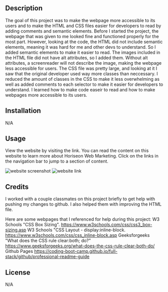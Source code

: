<!-- README template got from the coding bootcamp github pages. 
     https://coding-boot-camp.github.io/full-stack/github/professional-readme-guide -->
## Description

The goal of this project was to make the webpage more accessible to its users and to make the HTML and CSS files easier for developers to read by adding comments and semantic elements. Before I started the project, the webpage that was given to me looked fine and functioned properly for the most part. However, looking at the code, the HTML did not include semantic elements, meaning it was hard for me and other devs to understand. So I added semantic elements to make it easier to read. The images included in the HTML file did not have alt attributes, so I added them. Without alt attributes, a screenreader will not describe the image, making the webpage less accessible for users. The CSS file was pretty large, and looking at it I saw that the original developer used way more classes than neccessary. I reduced the amount of classes in the CSS to make it less overwhelming as well as added comments to each selector to make it easier for developers to understand. I learned how to make code easeir to read and how to make webpages more accessible to its users.

## Installation
 N/A

## Usage

View the website by visiting the link. You can read the content on this website to learn more about Horiseon Web Marketing. Click on the links in the navigation bar to jump to a section of content.

![website screenshot](C:\Users\aubre\bootcamp\module-1-challenge\Develop\assets\images\website-screenshot.png)
![website link](C:\Users\aubre\bootcamp\module-1-challenge\Develop\assets\images\website-screenshot.png)

## Credits

I worked with a couple classmates on this project briefly to get help with pushing my changes to github. I also helped them with improving the HTML file.

Here are some webpages that I referenced for help during this project:
W3 Schools "CSS Box Sizing". https://www.w3schools.com/css/css3_box-sizing.asp
W3 Schools "CSS Layout - display:inline-block. https://www.w3schools.com/css/css_inline-block.asp
Geeksforgeeks "What does the CSS rule clear:both; do?" https://www.geeksforgeeks.org/what-does-the-css-rule-clear-both-do/
Github Pages https://coding-boot-camp.github.io/full-stack/github/professional-readme-guide

## License

 N/A